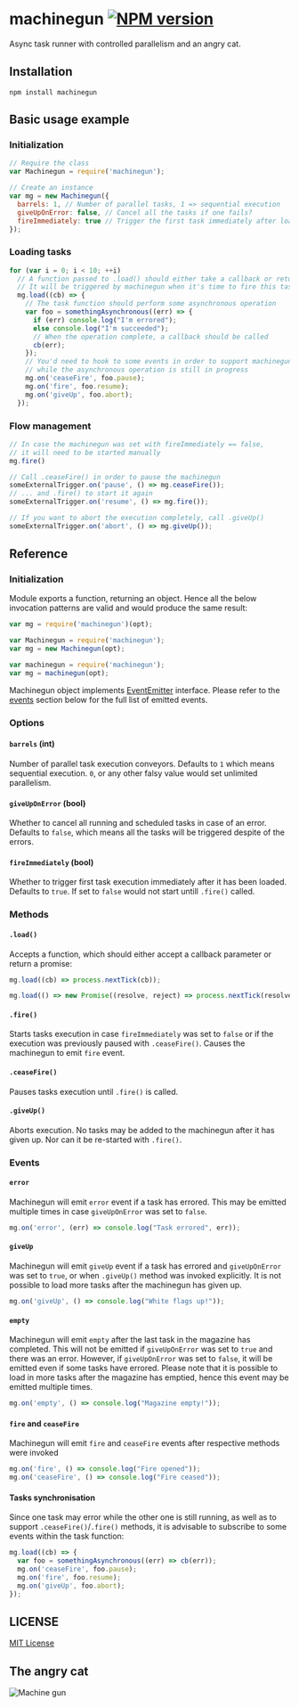 # machinegun [![NPM version](https://badge.fury.io/js/machinegun.svg)](https://badge.fury.io/js/machinegun)

Async task runner with controlled parallelism and an angry cat.

## Installation

`npm install machinegun`

## Basic usage example

### Initialization

```javascript
// Require the class
var Machinegun = require('machinegun');

// Create an instance
var mg = new Machinegun({
  barrels: 1, // Number of parallel tasks, 1 => sequential execution
  giveUpOnError: false, // Cancel all the tasks if one fails?
  fireImmediately: true // Trigger the first task immediately after loading?
});
```

### Loading tasks

```javascript
for (var i = 0; i < 10; ++i)
  // A function passed to .load() should either take a callback or return a promise
  // It will be triggered by machinegun when it's time to fire this task
  mg.load((cb) => {
    // The task function should perform some asynchronous operation
    var foo = somethingAsynchronous((err) => {
      if (err) console.log("I'm errored");
      else console.log("I'm succeeded");
      // When the operation complete, a callback should be called
      cb(err);
    });
    // You'd need to hook to some events in order to support machinegun state changes
    // while the asynchronous operation is still in progress
    mg.on('ceaseFire', foo.pause);
    mg.on('fire', foo.resume);
    mg.on('giveUp', foo.abort);
  });
```

### Flow management

```javascript
// In case the machinegun was set with fireImmediately == false,
// it will need to be started manually
mg.fire()

// Call .ceaseFire() in order to pause the machinegun
someExternalTrigger.on('pause', () => mg.ceaseFire());
// ... and .fire() to start it again
someExternalTrigger.on('resume', () => mg.fire());

// If you want to abort the execution completely, call .giveUp()
someExternalTrigger.on('abort', () => mg.giveUp());
```

## Reference

### Initialization

Module exports a function, returning an object. Hence all the below invocation patterns are valid and would produce the same result:

```javascript
var mg = require('machinegun')(opt);
```
```javascript
var Machinegun = require('machinegun');
var mg = new Machinegun(opt);
```
```javascript
var machinegun = require('machinegun');
var mg = machinegun(opt);
```

Machinegun object implements [EventEmitter](https://nodejs.org/api/events.html) interface. Please refer to the [events](#events) section below for the full list of emitted events.

### Options

#### `barrels` (int)
Number of parallel task execution conveyors. Defaults to `1` which means sequential execution. `0`, or any other falsy value would set unlimited parallelism.

#### `giveUpOnError` (bool)
Whether to cancel all running and scheduled tasks in case of an error. Defaults to `false`, which means all the tasks will be triggered despite of the errors.

#### `fireImmediately` (bool)
Whether to trigger first task execution immediately after it has been loaded. Defaults to `true`. If set to `false` would not start untill `.fire()` called.

### Methods

#### `.load()`

Accepts a function, which should either accept a callback parameter or return a promise:

```javascript
mg.load((cb) => process.nextTick(cb));
```
```javascript
mg.load(() => new Promise((resolve, reject) => process.nextTick(resolve)));
```

#### `.fire()`

Starts tasks execution in case `fireImmediately` was set to `false` or if the execution was previously paused with `.ceaseFire()`. Causes the machinegun to emit `fire` event.

#### `.ceaseFire()`

Pauses tasks execution until `.fire()` is called.

#### `.giveUp()`

Aborts execution. No tasks may be added to the machinegun after it has given up. Nor can it be re-started with `.fire()`.


### Events

#### `error`

Machinegun will emit `error` event if a task has errored. This may be emitted multiple times in case `giveUpOnError` was set to `false`.
```javascript
mg.on('error', (err) => console.log("Task errored", err));
```

#### `giveUp`

Machinegun will emit `giveUp` event if a task has errored and `giveUpOnError` was set to `true`, or when `.giveUp()` method was invoked explicitly.
It is not possible to load more tasks after the machinegun has given up.
```javascript
mg.on('giveUp', () => console.log("White flags up!"));
```

#### `empty`

Machinegun will emit `empty` after the last task in the magazine has completed.
This will not be emitted if `giveUpOnError` was set to `true` and there was an error.
However, if `giveUpOnError` was set to `false`, it will be emitted even if some tasks have errored.
Please note that it is possible to load in more tasks after the magazine has emptied, hence this event may be emitted multiple times.
```javascript
mg.on('empty', () => console.log("Magazine empty!"));
```

#### `fire` and `ceaseFire`

Machinegun will emit `fire` and `ceaseFire` events after respective methods were invoked
```javascript
mg.on('fire', () => console.log("Fire opened"));
mg.on('ceaseFire', () => console.log("Fire ceased"));
```

#### Tasks synchronisation

Since one task may error while the other one is still running, as well as to support `.ceaseFire()`/`.fire()` methods, it is advisable to subscribe to some events within the task function:
```javascript
mg.load((cb) => {
  var foo = somethingAsynchronous((err) => cb(err));
  mg.on('ceaseFire', foo.pause);
  mg.on('fire', foo.resume);
  mg.on('giveUp', foo.abort);
});
```

## LICENSE

[MIT License](http://en.wikipedia.org/wiki/MIT_License)

## The angry cat

![Machine gun](https://media.giphy.com/media/f2fVSJWddYb6g/giphy.gif)